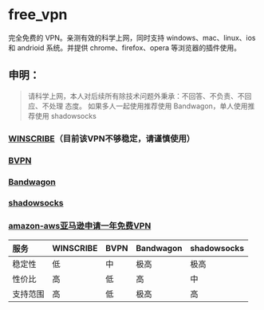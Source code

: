 ﻿# free_vpn

完全免费的 VPN。亲测有效的科学上网，同时支持 windows、mac、linux、ios 和 andrioid 系统。并提供 chrome、firefox、opera 等浏览器的插件使用。

## 申明：

> 请科学上网，本人对后续所有除技术问题外秉承：不回答、不负责、不回应、不处理 态度。
> 如果多人一起使用推荐使用 Bandwagon，单人使用推荐使用 shadowsocks

### [WINSCRIBE](https://carolcoral.github.io/free_vpn/Winscribe)（目前该VPN不够稳定，请谨慎使用）

### [BVPN](https://carolcoral.github.io/free_vpn/BVPN)

### [Bandwagon](https://carolcoral.github.io/free_vpn/Bandwagon)

### [shadowsocks](https://carolcoral.github.io/free_vpn/shadowsocks)

### [amazon-aws亚马逊申请一年免费VPN](https://www.freehao123.com/amazon-aws/#toc-5)

|服务|WINSCRIBE|BVPN|Bandwagon|shadowsocks|
|:---|:---|:---|:---|:---|
|稳定性|低|中|极高|极高|
|性价比|高|低|高|中|
|支持范围|高|低|极高|高|
